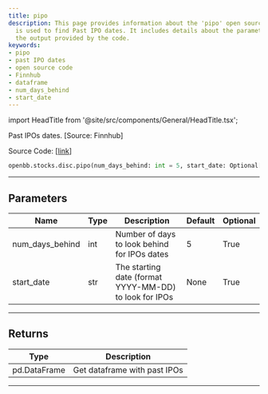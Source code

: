 ```yaml
---
title: pipo
description: This page provides information about the 'pipo' open source code which
  is used to find Past IPO dates. It includes details about the parameters used and
  the output provided by the code.
keywords:
- pipo
- past IPO dates
- open source code
- Finnhub
- dataframe
- num_days_behind
- start_date
---
```


import HeadTitle from '@site/src/components/General/HeadTitle.tsx';

<HeadTitle title="stocks.disc.pipo - Reference | OpenBB SDK Docs" />

Past IPOs dates. [Source: Finnhub]

Source Code: [[link](https://github.com/OpenBB-finance/OpenBBTerminal/tree/main/openbb_terminal/stocks/discovery/finnhub_model.py#L75)]

```python wordwrap
openbb.stocks.disc.pipo(num_days_behind: int = 5, start_date: Optional[str] = None)
```

---

## Parameters

| Name | Type | Description | Default | Optional |
| ---- | ---- | ----------- | ------- | -------- |
| num_days_behind | int | Number of days to look behind for IPOs dates | 5 | True |
| start_date | str | The starting date (format YYYY-MM-DD) to look for IPOs | None | True |


---

## Returns

| Type | Description |
| ---- | ----------- |
| pd.DataFrame | Get dataframe with past IPOs |
---

